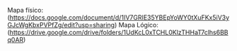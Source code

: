 Mapa físico: (https://docs.google.com/document/d/1IV7GRIE35YBEpYoWY0tXuFKx5iV3yGJcWgKbxPVPfZg/edit?usp=sharing)
Mapa Lógico: (https://drive.google.com/drive/folders/1UdKcL0xTCHL0KlzTHHaT7clhs6BBq0AR)
